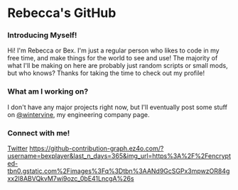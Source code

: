 # Rebecca's GitHub
### Introducing Myself!
Hi! I'm Rebecca or Bex. I'm just a regular person who likes to code in my free time, and make things for the world to see and use! The majority of what I'll be making on here are probably just random scripts or small mods, but who knows? Thanks for taking the time to check out my profile!
### What am I working on?
I don't have any major projects right now, but I'll eventually post some stuff on [@wintervine](https://github.com/wintervine), my engineering company page.
### Connect with me!
[Twitter](https://twitter.com/@subbybex)
https://github-contribution-graph.ez4o.com/?username=bexplayer&last_n_days=365&img_url=https%3A%2F%2Fencrypted-tbn0.gstatic.com%2Fimages%3Fq%3Dtbn%3AANd9GcSGPx3mpwzOR84gxx2l8ABVQkvM7wi9ozc_0bE41LncgA%26s
